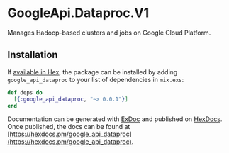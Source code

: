 # GoogleApi.Dataproc.V1

Manages Hadoop-based clusters and jobs on Google Cloud Platform.

## Installation

If [available in Hex](https://hex.pm/docs/publish), the package can be installed
by adding `google_api_dataproc` to your list of dependencies in `mix.exs`:

```elixir
def deps do
  [{:google_api_dataproc, "~> 0.0.1"}]
end
```

Documentation can be generated with [ExDoc](https://github.com/elixir-lang/ex_doc)
and published on [HexDocs](https://hexdocs.pm). Once published, the docs can
be found at [https://hexdocs.pm/google_api_dataproc](https://hexdocs.pm/google_api_dataproc).
